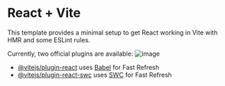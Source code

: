 # React + Vite

This template provides a minimal setup to get React working in Vite with HMR and some ESLint rules.

Currently, two official plugins are available:
![image](https://github.com/Shivam-Kumar12/TO_DO_APP_REACT_LVL_BY_LVL/assets/109784057/d3a534af-dcc5-4625-af6a-f29cca1b1ae0)


- [@vitejs/plugin-react](https://github.com/vitejs/vite-plugin-react/blob/main/packages/plugin-react/README.md) uses [Babel](https://babeljs.io/) for Fast Refresh
- [@vitejs/plugin-react-swc](https://github.com/vitejs/vite-plugin-react-swc) uses [SWC](https://swc.rs/) for Fast Refresh
